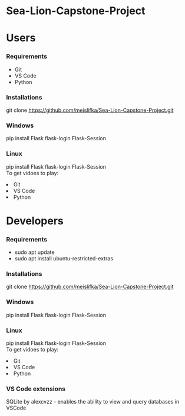 # Sea-Lion-Capstone-Project

# Users

### Requirements
<ul>
  <li>Git</li>
  <li>VS Code</li>
  <li>Python</li>
</ul>

### Installations
git clone https://github.com/meislifka/Sea-Lion-Capstone-Project.git 

### Windows  
pip install Flask flask-login Flask-Session  

### Linux 
pip install Flask flask-login Flask-Session \
To get vidoes to play:
  <li>Git</li>
  <li>VS Code</li>
  <li>Python</li>


# Developers
### Requirements
<ul>
  <li>sudo apt update</li>
  <li>sudo apt install ubuntu-restricted-extras</li>
</ul>

### Installations
git clone https://github.com/meislifka/Sea-Lion-Capstone-Project.git 

### Windows  
pip install Flask flask-login Flask-Session  

### Linux 
pip install Flask flask-login Flask-Session \
To get vidoes to play:
  <li>Git</li>
  <li>VS Code</li>
  <li>Python</li> 

### VS Code extensions
SQLite by alexcvzz - enables the ability to view and query databases in VSCode


